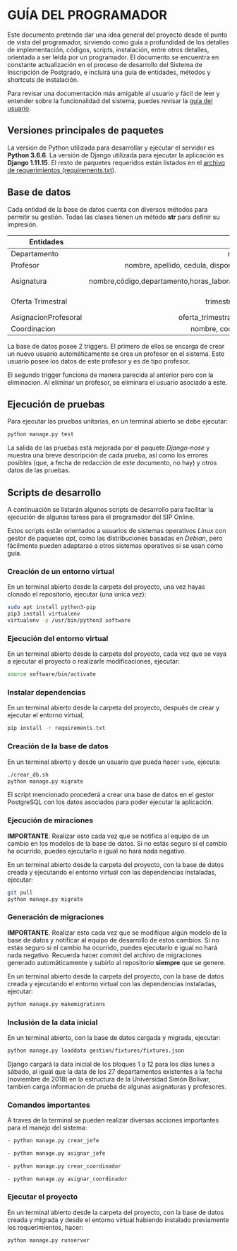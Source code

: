 # GUÍA DEL PROGRAMADOR

Este documento pretende dar una idea general del proyecto desde el punto de vista del programador, sirviendo como guía a profundidad de los detalles de implementación, códigos, scripts, instalación, entre otros detalles, orientada a ser leída por un programador. El documento se encuentra en constante actualización en el proceso de desarrollo del Sistema de Inscripción de Postgrado, e incluirá una guía de entidades, métodos y shortcuts de instalación.

Para revisar una documentación más amigable al usuario y fácil de leer y entender sobre la funcionalidad del sistema, puedes revisar la [guía del usuario](GUIA-USUARIO.md).

## Versiones principales de paquetes

La versión de Python utilizada para desarrollar y ejecutar el servidor es **Python 3.6.6**. La versión de Django utilizada para ejecutar la aplicación es **Django 1.11.15**. El resto de paquetes requeridos están listados en el [archivo de requerimientos (requirements.txt)](../requirements.txt).

## Base de datos

Cada entidad de la base de datos cuenta con diversos métodos para permitir su gestión.
Todas las clases tienen un método __str__ para definir su impresión.

| Entidades     | Atributos                           | Métodos                             |
| ------------- |:-----------------------------------:|-----------------------------------:|
| Departamento  | nombre,código,jefe | tiene_jefe, jefe_coherente, __str__ |
| Profesor      | nombre, apellido, cedula, disponibilidad,departamentos,email,asignaturas,usuario| es_jefe  __str__ |
| Asignatura    | nombre,código,departamento,horas_laboratorio,horas_teoria,horas_practica,unidad_creditos,requisitos         | codigo_completo, tiene_requisito, horas_l, horas_p, horas_t, credito,profesores __str__                             |
| Oferta Trimestral | trimestre, departamento, es_final | nombre_completo,estado,asignaturas_ofertadas, __str__
| AsignacionProfesoral | oferta_trimestral,profesor,asignatura,es_final,tipo |
| Coordinacion  | nombre, codigo, asignaturas, coordinador | __str__, tiene_coordinador, ofertas_disponibles


La base de  datos posee 2 triggers.
El primero de ellos se encarga de crear un nuevo usuario automáticamente se crea un profesor en el sistema. Este usuario posee los datos de este profesor y es de tipo profesor.

El segundo trigger funciona de manera parecida al anterior pero con la eliminacion. Al eliminar un profesor, se eliminara el usuario asociado a este.

## Ejecución de pruebas

Para ejecutar las pruebas unitarias, en un terminal abierto se debe ejecutar:

```bash
python manage.py test
```

La salida de las pruebas está mejorada por el paquete *Django-nose* y muestra una breve descripción de cada prueba, así como los errores posibles (que, a fecha de redacción de este documento, no hay) y otros datos de las pruebas.

## Scripts de desarrollo

A continuación se listarán algunos scripts de desarrollo para facilitar la ejecución de algunas tareas para el programador del SIP Online.

Estos scripts están orientados a usuarios de sistemas operativos *Linux* con gestor de paquetes *apt*, como las distribuciones basadas en *Debian*, pero fácilmente pueden adaptarse a otros sistemas operativos si se usan como guía.

### Creación de un entorno virtual
En un terminal abierto desde la carpeta del proyecto, una vez hayas clonado el repositorio, ejecutar (una única vez):
```bash
sudo apt install python3-pip
pip3 install virtualenv
virtualenv -p /usr/bin/python3 software
```

### Ejecución del entorno virtual
En un terminal abierto desde la carpeta del proyecto, cada vez que se vaya a ejecutar el proyecto o realizarle modificaciones, ejecutar:
```bash
source software/bin/activate
```

### Instalar dependencias
En un terminal abierto desde la carpeta del proyecto, después de crear y ejecutar el entorno virtual,
```bash
pip install -r requirements.txt
```

### Creación de la base de datos
En un terminal abierto y desde un usuario que pueda hacer `sudo`, ejecuta:
```bash
./crear_db.sh
python manage.py migrate
```

El script mencionado procederá a crear una base de datos en el gestor PostgreSQL con los datos asociados para poder ejecutar la aplicación.

### Ejecución de miraciones 
**IMPORTANTE**. Realizar esto cada vez que se notifica al equipo de un cambio en los modelos de la base de datos. Si no estás seguro si el cambio ha ocurrido, puedes ejecutarlo e igual no hará nada negativo.

En un terminal abierto desde la carpeta del proyecto, con la base de datos creada y ejecutando el entorno virtual con las dependencias instaladas, ejecutar:
```bash
git pull
python manage.py migrate
```

### Generación de migraciones
**IMPORTANTE**. Realizar esto cada vez que se modifique algún modelo de la base de datos y notificar al equipo de desarrollo de estos cambios. Si no estás seguro si el cambio ha ocurrido, puedes ejecutarlo e igual no hará nada negativo. Recuerda hacer *commit* del archivo de migraciones generado automáticamente y subirlo al repositorio **siempre** que se genere.

En un terminal abierto desde la carpeta del proyecto, con la base de datos creada y ejecutando el entorno virtual con las dependencias instaladas, ejecutar:
```bash
python manage.py makemigrations
```

### Inclusión de la data inicial
En un terminal abierto, con la base de datos cargada y migrada, ejecutar:
```bash
python manage.py loaddata gestion/fixtures/fixtures.json 
```

Django cargará la data inicial de los bloques 1 a 12 para los días lunes a sábado, al igual que la data de los 27 departamentos existentes a la fecha (noviembre de 2018) en la estructura de la Universidad Simón Bolívar, tambien carga informacion de prueba de algunas asignaturas y profesores.
### Comandos importantes

A traves de la terminal se pueden realizar diversas acciones importantes para el manejo del sistema:

```bash
- python manage.py crear_jefe
```
```bash
- python manage.py asignar_jefe
```
```bash
- python manage.py crear_coordinador
```
```bash
- python manage.py asignar_coordinador
```

### Ejecutar el proyecto
En un terminal abierto desde la carpeta del proyecto, con la base de datos creada y migrada y desde el entorno virtual habiendo instalado previamente los requerimientos, hacer:
```bash
python manage.py runserver
```
